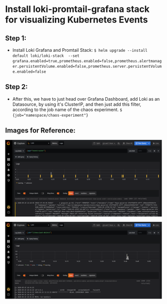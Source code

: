 # Install loki-promtail-grafana stack for visualizing Kubernetes Events


## Step 1:

- Install Loki Grafana and Promtail Stack:
    `$ helm upgrade --install default loki/loki-stack  --set grafana.enabled=true,prometheus.enabled=false,prometheus.alertmanager.persistentVolume.enabled=false,prometheus.server.persistentVolume.enabled=false`

## Step 2:

- After this, we have to just head over Grafana Dashboard, add Loki as an Datasource, by using it's ClusterIP, and then just add this filter, according to the job name of the chaos experiment.
    `$ {job="namespace/chaos-experiment"}`


## Images for Reference:

![](https://github.com/litmuschaos/chaos-observability/blob/master/images/loki-basic-joblogs-1.png)

![](https://github.com/litmuschaos/chaos-observability/blob/master/images/loki-basic-joblogs-2.png)